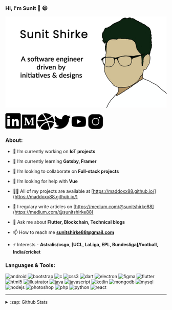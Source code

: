 ### Hi, I'm Sunit 👋 :smile:
<img src="https://github.com/Maddoxx88/Maddoxx88/blob/master/Portfolio%20Design%20GitHub.png" />

[<img align="left" src="https://github.com/Maddoxx88/Maddoxx88/blob/master/linkedin-icon.png" width="48" />][linkedin]
[<img align="left" src="https://github.com/Maddoxx88/Maddoxx88/blob/master/medium-icon.png" width="52" />][medium]
[<img align="left" src="https://github.com/Maddoxx88/Maddoxx88/blob/master/dribbble-icon.png" width="52" />][dribbble]
[<img align="left" src="https://github.com/Maddoxx88/Maddoxx88/blob/master/twitter-icon.png" width="52" />][twitter]
[<img align="left" src="https://github.com/Maddoxx88/Maddoxx88/blob/master/youtube-icon.png" width="52" />][youtube]
[<img align="left" src="https://github.com/Maddoxx88/Maddoxx88/blob/master/instagram-icon.png" width="52" />][instagram]
<br />
<br />
<br />


### About:

- 🔭 I’m currently working on **IoT projects**

- 🌱 I’m currently learning **Gatsby, Framer**

- 👯 I’m looking to collaborate on **Full-stack projects**

- 🤝 I’m looking for help with **Vue**

- 👨‍💻 All of my projects are available at [https://maddoxx88.github.io/](https://maddoxx88.github.io/)

- 📝 I regulary write articles on [https://medium.com/@sunitshirke88](https://medium.com/@sunitshirke88)

- 💬 Ask me about **Flutter, Blockchain, Technical blogs**

- 📫 How to reach me **sunitshirke88@gmail.com**

- ⚡ Interests - **Astralis/csgo, [UCL, LaLiga, EPL, Bundesliga]/football, India/cricket**



### Languages & Tools: 

<p align="left"><img src="https://devicons.github.io/devicon/devicon.git/icons/android/android-original-wordmark.svg" alt="android" width="40" height="40"/> <img src="https://devicons.github.io/devicon/devicon.git/icons/bootstrap/bootstrap-plain.svg" alt="bootstrap" width="40" height="40"/> <img src="https://devicons.github.io/devicon/devicon.git/icons/c/c-original.svg" alt="c" width="40" height="40"/> <img src="https://devicons.github.io/devicon/devicon.git/icons/css3/css3-original-wordmark.svg" alt="css3" width="40" height="40"/> <img src="https://www.vectorlogo.zone/logos/dartlang/dartlang-icon.svg" alt="dart" width="40" height="40"/> <img src="https://devicons.github.io/devicon/devicon.git/icons/electron/electron-original.svg" alt="electron" width="40" height="40"/> <img src="https://www.vectorlogo.zone/logos/figma/figma-icon.svg" alt="figma" width="40" height="40"/> <img src="https://www.vectorlogo.zone/logos/flutterio/flutterio-icon.svg" alt="flutter" width="40" height="40"/> <img src="https://devicons.github.io/devicon/devicon.git/icons/html5/html5-original-wordmark.svg" alt="html5" width="40" height="40"/> <img src="https://www.vectorlogo.zone/logos/adobe_illustrator/adobe_illustrator-icon.svg" alt="illustrator" width="40" height="40"/> <img src="https://devicons.github.io/devicon/devicon.git/icons/java/java-original-wordmark.svg" alt="java" width="40" height="40"/> <img src="https://devicons.github.io/devicon/devicon.git/icons/javascript/javascript-original.svg" alt="javascript" width="40" height="40"/> <img src="https://www.vectorlogo.zone/logos/kotlinlang/kotlinlang-icon.svg" alt="kotlin" width="40" height="40"/> <img src="https://devicons.github.io/devicon/devicon.git/icons/mongodb/mongodb-original-wordmark.svg" alt="mongodb" width="40" height="40"/> <img src="https://devicons.github.io/devicon/devicon.git/icons/mysql/mysql-original-wordmark.svg" alt="mysql" width="40" height="40"/> <img src="https://devicons.github.io/devicon/devicon.git/icons/nodejs/nodejs-original-wordmark.svg" alt="nodejs" width="40" height="40"/> <img src="https://devicons.github.io/devicon/devicon.git/icons/photoshop/photoshop-plain.svg" alt="photoshop" width="40" height="40"/> <img src="https://devicons.github.io/devicon/devicon.git/icons/php/php-original.svg" alt="php" width="40" height="40"/> <img src="https://devicons.github.io/devicon/devicon.git/icons/python/python-original.svg" alt="python" width="40" height="40"/> <img src="https://devicons.github.io/devicon/devicon.git/icons/react/react-original-wordmark.svg" alt="react" width="40" height="40"/></p>

---

<details>
  <summary>:zap: Github Stats</summary>
<img align="center" src="https://github-readme-stats.vercel.app/api?username=maddoxx88&hide=%5B%22issues%22%5D&title_color=000000&icon_color=000000&text_color=000000&bg_color=FFFFFF&line_height=48&show_icons=true" />
</details>


[linkedin]: https://www.linkedin.com/in/sunitshirke/
[medium]: https://medium.com/@sunitshirke88
[dribbble]: https://dribbble.com/sunit_shirke
[twitter]: https://www.instagram.com/sunit_shirke/
[youtube]: https://www.youtube.com/channel/UC4yM7YN7-8W7AVRBsZzj5vg
[instagram]: https://twitter.com/sunitshirke_88
